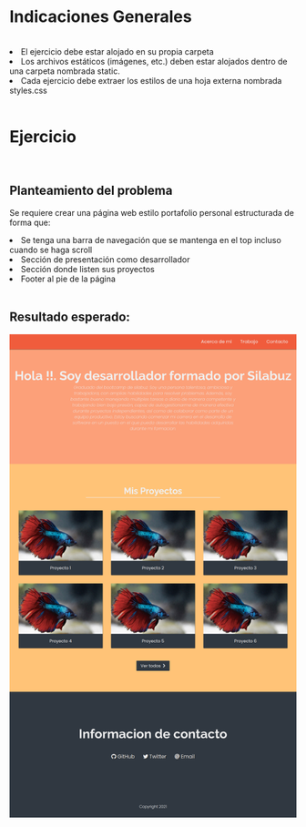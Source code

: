<!-- Indicaciones Generales -->
<h1> Indicaciones Generales</h1><br/>
<li>El ejercicio debe estar alojado en su propia carpeta</li>
<li>Los archivos estáticos (imágenes, etc.) deben estar alojados dentro de una carpeta nombrada static.</li>
<li>Cada ejercicio debe extraer los estilos de una hoja externa nombrada styles.css </li>

<br>

<!-- Ejercicio -->
<h1> Ejercicio </h1><br/>
<h2>Planteamiento del problema</h2>
<p>Se requiere crear una página web estilo portafolio personal estructurada de forma  que:</p>
<li>Se tenga una barra de navegación que se mantenga en el top incluso cuando se haga scroll</li> 
<li>Sección de presentación como desarrollador</li>
<li>Sección donde listen sus proyectos</li>
<li>Footer al pie de la página</li>

<br >
<h2>Resultado esperado: </h2>
<img src="portfolio.png"></img>
<br>
<br >
